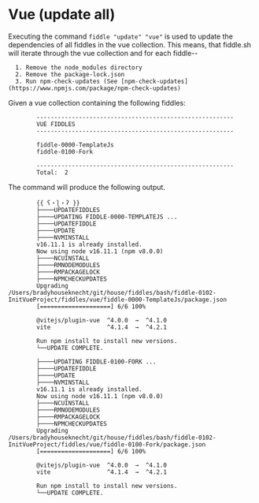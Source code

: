 Vue (update all)
======

Executing the command `fiddle "update" "vue"` is used to update the dependencies of all fiddles in the vue collection. This means,
that fiddle.sh will iterate through the vue collection and for each fiddle--

      1. Remove the node_modules directory
      2. Remove the package-lock.json
      3. Run npm-check-updates (See [npm-check-updates](https://www.npmjs.com/package/npm-check-updates)

Given a vue collection containing the following fiddles:

            --------------------------------------------------------
            VUE FIDDLES
            --------------------------------------------------------

            fiddle-0000-TemplateJs
            fiddle-0100-Fork

            --------------------------------------------------------
            Total:  2

The command will produce the following output.

            {{ ʕ・ɭ・ʔ }} 
            ├────UPDATEFIDDLES
            ├────UPDATING FIDDLE-0000-TEMPLATEJS ...
            ├────UPDATEFIDDLE
            ├────UPDATE
            ├────NVMINSTALL
            v16.11.1 is already installed.
            Now using node v16.11.1 (npm v8.0.0)
            ├────NCUINSTALL
            ├────RMNODEMODULES
            ├────RMPACKAGELOCK
            ├────NPMCHECKUPDATES
            Upgrading /Users/bradyhouseknecht/git/house/fiddles/bash/fiddle-0102-InitVueProject/fiddles/vue/fiddle-0000-TemplateJs/package.json
            [====================] 6/6 100%

            @vitejs/plugin-vue  ^4.0.0  →  ^4.1.0
            vite                ^4.1.4  →  ^4.2.1

            Run npm install to install new versions.
            └──UPDATE COMPLETE.

            ├────UPDATING FIDDLE-0100-FORK ...
            ├────UPDATEFIDDLE
            ├────UPDATE
            ├────NVMINSTALL
            v16.11.1 is already installed.
            Now using node v16.11.1 (npm v8.0.0)
            ├────NCUINSTALL
            ├────RMNODEMODULES
            ├────RMPACKAGELOCK
            ├────NPMCHECKUPDATES
            Upgrading /Users/bradyhouseknecht/git/house/fiddles/bash/fiddle-0102-InitVueProject/fiddles/vue/fiddle-0100-Fork/package.json
            [====================] 6/6 100%

            @vitejs/plugin-vue  ^4.0.0  →  ^4.1.0
            vite                ^4.1.4  →  ^4.2.1

            Run npm install to install new versions.
            └──UPDATE COMPLETE.

     
